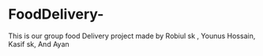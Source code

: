 # FoodDelivery-
This is our group food Delivery project made by Robiul sk , Younus Hossain, Kasif sk, And Ayan

